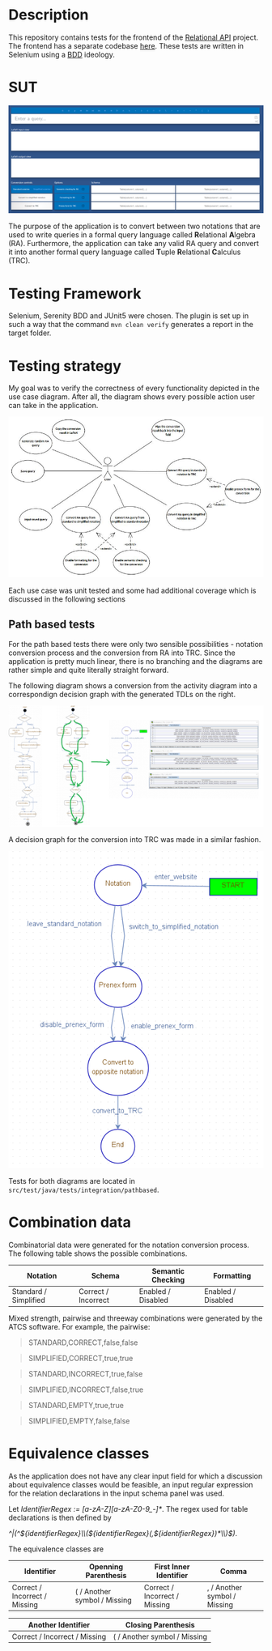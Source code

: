 # Description

This repository contains tests for the frontend of the [Relational API](https://dspace.cvut.cz/handle/10467/101022) project. The frontend has a separate codebase [here](https://github.com/tomashauser/relational-converter-frontend). These tests are written in Selenium using a [BDD](https://en.wikipedia.org/wiki/Behavior-driven_development) ideology.

# SUT
![Website screenshot](images/WebsiteScreenshot.PNG?raw=true "Title")

The purpose of the application is to convert between two notations that are used to write queries in a formal query language called <strong>R</strong>elational <strong>A</strong>lgebra (RA). Furthermore, the application can take any valid RA query and convert it into another formal query language called <strong>T</strong>uple <strong>R</strong>elational <strong>C</strong>alculus (TRC).

# Testing Framework

Selenium, Serenity BDD and JUnit5 were chosen. The plugin is set up in such a way that the command `mvn clean verify` generates a report in the target folder.

# Testing strategy

My goal was to verify the correctness of every functionality depicted in the use case diagram. After all, the diagram shows every possible action user can take in the application.

![Use case diagram](images/UseCaseDiagram.jpg?raw=true "Title")

Each use case was unit tested and some had additional coverage which is discussed in the following sections

## Path based tests
For the path based tests there were only two sensible possibilities - notation conversion process and the conversion from RA into TRC. Since the application is pretty much linear, there is no branching and the diagrams are rather simple and quite literally straight forward.

The following diagram shows a conversion from the activity diagram into a correspondign decision graph with the generated TDLs on the right.

![Conversion from activity diagram to graph for a notation conversion test](images/NotationConversionActivityDiagramConversionToGraph.png?raw=true "Title")

A decision graph for the conversion into TRC was made in a similar fashion.

![Decision graph for a test for a conversion from RA into TRC](images/ToTRCConversionGraph.PNG?raw=true "Title")

Tests for both diagrams are located in `src/test/java/tests/integration/pathbased`.

# Combination data

Combinatorial data were generated for the notation conversion process. The following table shows the possible combinations.

| Notation              | Schema              | Semantic Checking  | Formatting         |
|-----------------------|---------------------|--------------------|--------------------|
| Standard / Simplified | Correct / Incorrect | Enabled / Disabled | Enabled / Disabled |

Mixed strength, pairwise and threeway combinations were generated by the ATCS software. For example, the pairwise:

> STANDARD,CORRECT,false,false

> SIMPLIFIED,CORRECT,true,true

> STANDARD,INCORRECT,true,false

> SIMPLIFIED,INCORRECT,false,true

> STANDARD,EMPTY,true,true

> SIMPLIFIED,EMPTY,false,false


# Equivalence classes

As the application does not have any clear input field for which a discussion about equivalence classes would be feasible, an input regular expression for the relation declarations in the input schema panel was used.

Let *IdentifierRegex := [a-zA-Z][a-zA-Z0-9_-]\**. The regex used for table declarations is then defined by 

*^|(^${identifierRegex}\\(${identifierRegex}(,${identifierRegex})*\\)$)*.

The equivalence classes are

| Identifier                      | Openning Parenthesis            | First Inner Identifier        | Comma                           |
|---------------------------------|---------------------------------|-------------------------------|---------------------------------|
| Correct / Incorrect / Missing   | ( / Another symbol / Missing    | Correct / Incorrect / Missing | , / Another symbol / Missing    |

| Another Identifier              | Closing Parenthesis             |
|---------------------------------|---------------------------------|
| Correct / Incorrect / Missing   | ( / Another symbol / Missing    |.





